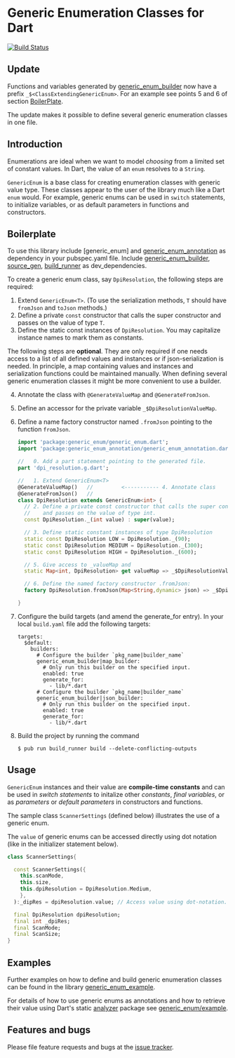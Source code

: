 # Generic Enumeration Classes for Dart
[![Build Status](https://travis-ci.com/simphotonics/generic_enum.svg?branch=master)](https://travis-ci.com/simphotonics/generic_enum)

## Update

Functions and variables generated by [generic_enum_builder] now have a prefix `_$<ClassExtendingGenericEnum>`.
For an example see points 5 and 6 of section [BoilerPlate].

The update makes it possible to define several generic enumeration classes in one file.


## Introduction

Enumerations are ideal when we want to model *choosing* from a limited set of constant values.
In Dart, the value of an `enum` resolves to a `String`.

`GenericEnum` is a base class for creating enumeration classes with generic value type.
These classes appear to the user of the library much like a Dart `enum` would.
For example, generic enums can be used in `switch` statements, to initialize variables, or as
default parameters in functions and constructors.

## Boilerplate

To use this library include [generic_enum] and [generic_enum_annotation] as dependency in your pubspec.yaml file.
Include [generic_enum_builder], [source_gen], [build_runner] as dev_dependencies.


To create a generic enum class, say `DpiResolution`, the following steps are required:
1. Extend `GenericEnum<T>`. (To use the serialization methods, `T` should have `fromJson` and `toJson` methods.)
2. Define a private `const` constructor that calls the super constructor and passes on the value of type `T`.
3. Define the static const instances of `DpiResolution`. You may capitalize instance names to mark them as constants.

The following steps are **optional**. They are only required if one needs access to a list of all defined values
and instances or if json-serialization is needed.
In principle, a map containing values and instances and serialization functions could be
maintained manually. When defining several generic enumeration classes it might be more convenient to
use a builder.

4. Annotate the class with `@GenerateValueMap` and `@GenerateFromJson`.
5. Define an accessor for the private variable `_$DpiResolutionValueMap`.
6. Define a name factory constructor named `.fromJson` pointing to the function `fromJson`.

   ```Dart
   import 'package:generic_enum/generic_enum.dart';
   import 'package:generic_enum_annotation/generic_enum_annotation.dart';

   //   0. Add a part statement pointing to the generated file.
   part 'dpi_resolution.g.dart';

   //   1. Extend GenericEnum<T>
   @GenerateValueMap()   //         <----------- 4. Annotate class
   @GenerateFromJson()   //
   class DpiResolution extends GenericEnum<int> {
     // 2. Define a private const constructor that calls the super constructor
     //    and passes on the value of type int.
     const DpiResolution._(int value) : super(value);

     // 3. Define static constant instances of type DpiResolution
     static const DpiResolution LOW = DpiResolution._(90);
     static const DpiResolution MEDIUM = DpiResolution._(300);
     static const DpiResolution HIGH = DpiResolution._(600);

     // 5. Give access to _valueMap and
     static Map<int, DpiResolution> get valueMap => _$DpiResolutionValueMap;

     // 6. Define the named factory constructor .fromJson:
     factory DpiResolution.fromJson(Map<String,dynamic> json) => _$DpiResolutionFromJson(json);

   }
   ```
7. Configure the build targets (and amend the generate_for entry).
   In your local `build.yaml` file add the following targets:
   ```Shell
   targets:
     $default:
       builders:
         # Configure the builder `pkg_name|builder_name`
         generic_enum_builder|map_builder:
           # Only run this builder on the specified input.
           enabled: true
           generate_for:
             - lib/*.dart
         # Configure the builder `pkg_name|builder_name`
         generic_enum_builder|json_builder:
           # Only run this builder on the specified input.
           enabled: true
           generate_for:
             - lib/*.dart
    ```

8. Build the project by running the command
   ```Shell
   $ pub run build_runner build --delete-conflicting-outputs
   ```

## Usage
`GenericEnum` instances and their value are **compile-time constants** and can be
used in *switch statements* to initalize other *constants*, *final variables*, or as *parameters* or *default parameters*
in constructors and functions.

The sample class `ScannerSettings` (defined below) illustrates the use of a generic enum.

The `value` of generic enums can be accessed directly using dot notation (like in the
initializer statement below).

```Dart
class ScannerSettings{

  const ScannerSettings({
    this.scanMode,
    this.size,
    this.dpiResolution = DpiResolution.Medium,
    },
  ):_dipRes = dpiResolution.value; // Access value using dot-notation.

  final DpiResolution dpiResolution;
  final int _dpiRes;
  final ScanMode;
  final ScanSize;
}
```

## Examples

Further examples on how to define and build generic enumeration classes can be found in the library [generic_enum_example].

For details of how to use generic enums as annotations and how to retrieve their value
using Dart's static [analyzer] package see [generic_enum/example].

## Features and bugs

Please file feature requests and bugs at the [issue tracker].

[issue tracker]: https://github.com/simphotonics/generic_enum/issues
[analyzer]: https://pub.dev/packages/analyzer
[source_gen]: https://pub.dev/packages/source_gen
[generic_enum_annotation]: https://pub.dev/packages/generic_enum_annotation
[generic_enum_builder]: https://pub.dev/packages/generic_enum_builder
[build_runner]: https://pub.dev/packages/build_runner
[generic_enum_example]: generic_enum_example
[generic_enum/example]: generic_enum/example
[BoilerPlate]: #boilerplate